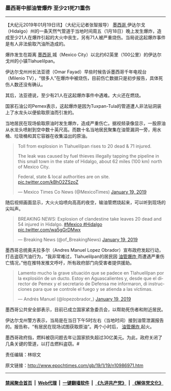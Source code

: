 ### 墨西哥中部油管爆炸 至少21死71重伤
------------------------

<p>
 【大纪元2019年01月19日讯】（大纪元记者张智报导）
 <a href="http://www.epochtimes.com/gb/tag/%E5%A2%A8%E8%A5%BF%E5%93%A5.html">
  墨西哥
 </a>
 伊达尔戈（Hidalgo）州的一条天然气管道于当地时间周五（1月18日）晚上发生爆炸，造成至少21人在爆炸引起的大火中丧生，另有71人被严重烧伤。当局说这起爆炸事件是有人非法偷取汽油所造成的。
</p>
<p>
 爆炸发生在距离
 <a href="http://www.epochtimes.com/gb/tag/%E5%A2%A8%E8%A5%BF%E5%93%A5.html">
  墨西哥
 </a>
 城（Mexico City）以北约62英里（100公里）的伊达尔戈州的小镇Tlahuelilpan。
</p>
<p>
 伊达尔戈州州长法亚德（Omar Fayad）早些时候告诉墨西哥千年电视台（Milenio TV），“很多人”在爆炸中被烧伤，目前伤亡数据只是初步报告，具体死伤人数还没有确认。
</p>
<p>
 其后，法亚德说，至少有21人在这起爆炸事件中遇难。大火还在燃烧。
</p>
<p>
 国家石油公司Pemex表示，这起爆炸是因为Tuxpan-Tula的管道遭人非法钻洞装上了水龙头以便偷取原油而引发的。
</p>
<p>
</p>
<p>
 当地居民在现场偷取原油时发生爆炸，造成严重伤亡。据视频录像显示，一股原油从水龙头喷射到空中数十英尺高。而数十名当地居民聚集在油管漏洞一旁，用水桶、垃圾桶和其它容器在收集溢出的原油。
</p>
<blockquote class="twitter-tweet" data-lang="en">
 <p dir="ltr" lang="en">
  Toll from explosion in Tlahuelilpan rises to 20 dead &amp; 71 injured.
 </p>
 <p>
  The leak was caused by fuel thieves illegally tapping the pipeline in this small town in the state of Hidalgo, about 62 miles (100 km) north of Mexico City.
 </p>
 <p>
  Federal, state &amp; local authorities are on site.
  <a href="https://t.co/kBhO2ZSzoZ">
   pic.twitter.com/kBhO2ZSzoZ
  </a>
 </p>
 <p>
  — Mexico Times Co News (@MexicoTimes)
  <a href="https://twitter.com/MexicoTimes/status/1086471006498172929?ref_src=twsrc%5Etfw">
   January 19, 2019
  </a>
 </p>
</blockquote>
<p>
</p>
<p>
 随后视频画面显示，大火火焰喷向高高的夜空，输油管燃烧起来，可以听到现场的尖叫声。
</p>
<blockquote class="twitter-tweet" data-lang="en">
 <p dir="ltr" lang="en">
  BREAKING NEWS: Explosion of clandestine take leaves 20 dead and 54 injured in Hidalgo.
  <a href="https://twitter.com/hashtag/Mexico?src=hash&amp;ref_src=twsrc%5Etfw">
   #Mexico
  </a>
  <a href="https://twitter.com/hashtag/Hidalgo?src=hash&amp;ref_src=twsrc%5Etfw">
   #Hidalgo
  </a>
  <a href="https://t.co/wa5gGrDMwx">
   pic.twitter.com/wa5gGrDMwx
  </a>
 </p>
 <p>
  — Breaking News (@of_BreakingNews)
  <a href="https://twitter.com/of_BreakingNews/status/1086464360573292546?ref_src=twsrc%5Etfw">
   January 19, 2019
  </a>
 </p>
</blockquote>
<p>
</p>
<p>
 墨西哥总统奥夫拉多尔（Andres Manuel Lopez Obrador）宣布政府发起行动，打击盗窃汽油行为，“我非常难过，Tlahuelilpan的居民因
 <a href="http://www.epochtimes.com/gb/tag/%E6%B2%B9%E7%AE%A1%E7%88%86%E7%82%B8.html">
  油管爆炸
 </a>
 而遭遇严重伤亡情况，”他在推特发推文呼吁，所有政府部门向受害者提供援助。
</p>
<blockquote class="twitter-tweet" data-lang="en">
 <p dir="ltr" lang="es">
  Lamento mucho la grave situación que se padece en Tlahuelilpan por la explosión de un ducto. Estoy en Aguascalientes y, desde que el director de Pemex y el secretario de Defensa me informaron, di instrucciones para que se controle el fuego y se atienda a las víctimas.
 </p>
 <p>
  — Andrés Manuel (@lopezobrador_)
  <a href="https://twitter.com/lopezobrador_/status/1086447523613499398?ref_src=twsrc%5Etfw">
   January 19, 2019
  </a>
 </p>
</blockquote>
<p>
</p>
<p>
 墨西哥公共安全部表示，目前已成立国家紧急委员会，以帮助死伤者和附近居民。
</p>
<p>
 伊达尔戈州警方表示，当局是在当日下午5时左右（当地时间）接到油管泄漏报告的。报告称，“有居民在现场试图获取原油”。两个小时后，
 <a href="http://www.epochtimes.com/gb/tag/%E6%B2%B9%E7%AE%A1%E7%88%86%E7%82%B8.html">
  油管爆炸
 </a>
 起火。
</p>
<p>
 墨西哥政府指，燃料被窃问题去年让国家损失超过30亿美元。为此，政府关闭了几条关键的管道，以打击燃料盗窃。#
</p>
<p>
 责任编辑：林琮文
</p>

原文链接：http://www.epochtimes.com/gb/19/1/19/n10986971.htm


------------------------
#### [禁闻聚合首页](https://github.com/gfw-breaker/banned-news/blob/master/README.md) &nbsp;|&nbsp; [Web代理](https://github.com/gfw-breaker/open-proxy/blob/master/README.md) &nbsp;|&nbsp; [一键翻墙软件](https://github.com/gfw-breaker/nogfw/blob/master/README.md) &nbsp;|&nbsp; [《九评共产党》](https://github.com/gfw-breaker/9ping.md/blob/master/README.md#九评之一评共产党是什么) &nbsp;|&nbsp; [《解体党文化》](https://github.com/gfw-breaker/jtdwh.md/blob/master/README.md#绪论)